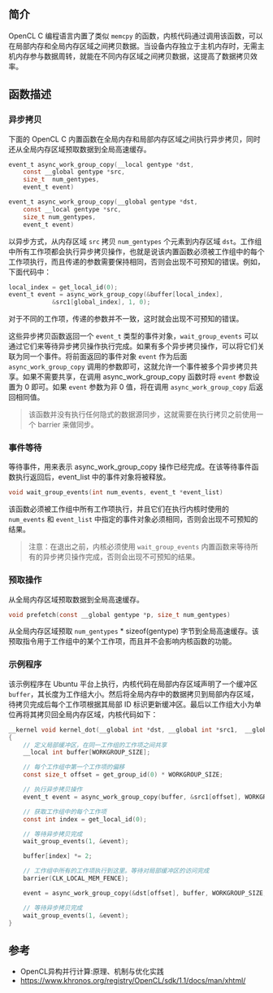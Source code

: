 ## 简介
OpenCL C 编程语言内置了类似 `memcpy` 的函数，内核代码通过调用该函数，可以在局部内存和全局内存区域之间拷贝数据。当设备内存独立于主机内存时，无需主机内存参与数据周转，就能在不同内存区域之间拷贝数据，这提高了数据拷贝效率。

## 函数描述

### 异步拷贝
下面的 OpenCL C 内置函数在全局内存和局部内存区域之间执行异步拷贝，同时还从全局内存区域预取数据到全局高速缓存。
```c
event_t async_work_group_copy(__local gentype *dst,
	const __global gentype *src,
	size_t  num_gentypes,
	event_t event)

event_t async_work_group_copy(__global gentype *dst,
	const __local gentype *src,
	size_t num_gentypes,
	event_t event)
```
以异步方式，从内存区域 `src` 拷贝 `num_gentypes` 个元素到内存区域 `dst`。工作组中所有工作项都会执行异步拷贝操作，也就是说该内置函数必须被工作组中的每个工作项执行，而且传递的参数需要保持相同，否则会出现不可预知的错误。例如，下面代码中：
```c
local_index = get_local_id(0);
event_t event = async_work_group_copy(&buffer[local_index],
			&src1[global_index], 1, 0);
```
对于不同的工作项，传递的参数并不一致，这时就会出现不可预知的错误。

这些异步拷贝函数返回一个 `event_t` 类型的事件对象，`wait_group_events` 可以通过它们来等待异步拷贝操作执行完成。如果有多个异步拷贝操作，可以将它们关联为同一个事件。将前面返回的事件对象 `event` 作为后面 `async_work_group_copy` 调用的参数即可，这就允许一个事件被多个异步拷贝共享。如果不需要共享，在调用 async_work_group_copy 函数时将 `event` 参数设置为 0 即可。如果 `event` 参数为非 0 值，将在调用 `async_work_group_copy`  后返回相同值。

> 该函数并没有执行任何隐式的数据源同步，这就需要在执行拷贝之前使用一个 barrier 来做同步。

### 事件等待
等待事件，用来表示 async_work_group_copy 操作已经完成。在该等待事件函数执行返回后，event_list 中的事件对象将被释放。
```c
void wait_group_events(int num_events, event_t *event_list)
```
该函数必须被工作组中所有工作项执行，并且它们在执行内核时使用的 `num_events` 和 `event_list` 中指定的事件对象必须相同，否则会出现不可预知的结果。

> 注意：在退出之前，内核必须使用 `wait_group_events` 内置函数来等待所有的异步拷贝操作完成，否则会出现不可预知的结果。

### 预取操作
从全局内存区域预取数据到全局高速缓存。
```c
void prefetch(const __global gentype *p, size_t num_gentypes)
```
从全局内存区域预取 `num_gentypes` \* sizeof(gentype) 字节到全局高速缓存。该预取指令用于工作组中的某个工作项，而且并不会影响内核函数的功能。

### 示例程序
该示例程序在 Ubuntu 平台上执行，内核代码在局部内存区域声明了一个缓冲区 `buffer`，其长度为工作组大小。然后将全局内存中的数据拷贝到局部内存区域，待拷贝完成后每个工作项根据其局部 ID 标识更新缓冲区。最后以工作组大小为单位再将其拷贝回全局内存区域，内核代码如下：
```c
__kernel void kernel_dot(__global int *dst, __global int *src1,  __global int *src2)
{
	// 定义局部缓冲区，在同一工作组的工作项之间共享
	__local int buffer[WORKGROUP_SIZE];

	// 每个工作组中第一个工作项的偏移
	const size_t offset = get_group_id(0) * WORKGROUP_SIZE;

	// 执行异步拷贝操作
	event_t event = async_work_group_copy(buffer, &src1[offset], WORKGROUP_SIZE, 0);

	// 获取工作组中的每个工作项
	const int index = get_local_id(0);

	// 等待异步拷贝完成
	wait_group_events(1, &event);

	buffer[index] *= 2;

	// 工作组中所有的工作项执行到这里。等待对局部缓冲区的访问完成
	barrier(CLK_LOCAL_MEM_FENCE);

	event = async_work_group_copy(&dst[offset], buffer, WORKGROUP_SIZE, 0);

	// 等待异步拷贝完成
	wait_group_events(1, &event);
}
```

## 参考

- OpenCL异构并行计算:原理、机制与优化实践
- https://www.khronos.org/registry/OpenCL/sdk/1.1/docs/man/xhtml/
